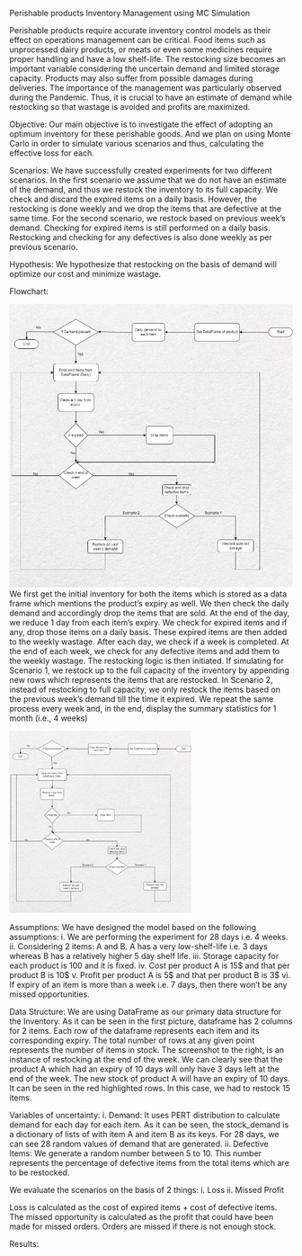 Perishable products Inventory Management using MC Simulation

Perishable products require accurate inventory control models as their effect on operations management can be critical. Food items such as unprocessed dairy products, or meats or even some medicines require proper handling and have a low shelf-life. The restocking size becomes an important variable considering the uncertain demand and limited storage capacity. Products may also suffer from possible damages during deliveries. The importance of the management was particularly observed during the Pandemic. Thus, it is crucial to have an estimate of demand while restocking so that wastage is avoided and profits are maximized. 

Objective:
Our main objective is to investigate the effect of adopting an optimum inventory for these perishable goods. And we plan on using Monte Carlo in order to simulate various scenarios and thus, calculating the effective loss for each.

Scenarios:
We have successfully created experiments for two different scenarios. In the first scenario we assume that we do not have an estimate of the demand, and thus we restock the inventory to its full capacity. We check and discard the expired items on a daily basis. However, the restocking is done weekly and we drop the items that are defective at the same time. 
For the second scenario, we restock based on previous week’s demand. Checking for expired items is still performed on a daily basis. Restocking and checking for any defectives is also done weekly as per previous scenario.

Hypothesis:
We hypothesize that restocking on the basis of demand will optimize our cost and minimize wastage.

Flowchart:

![](https://github.com/LalitaTakle/2021Fall_finals/blob/main/Flowchart.png?raw=true)
We first get the initial inventory for both the items which is stored as a data frame which mentions the product’s expiry as well. We then check the daily demand and accordingly drop the items that are sold. At the end of the day, we reduce 1 day from each item’s expiry. We check for expired items and if any, drop those items on a daily basis. These expired items are then added to the weekly wastage. After each day, we check if a week is completed.  At the end of each week, we check for any defective items and add them to the weekly wastage. The restocking logic is then initiated. 
If simulating for Scenario 1, we restock up to the full capacity of the inventory by appending new rows which represents the items that are restocked. 
In Scenario 2, instead of restocking to full capacity, we only restock the items based on the previous week’s demand till the time it expired. 
We repeat the same process every week and, in the end, display the summary statistics for 1 month (i.e., 4 weeks)

<img src="Flowchart.png" width="324" height="324">

Assumptions:
We have designed the model based on the following assumptions:
i.	We are performing the experiment for 28 days i.e. 4 weeks.
ii.	Considering 2 items: A and B. A has a very low-shelf-life i.e. 3 days whereas B has a relatively higher 5 day shelf life.
iii.	Storage capacity for each product is 100 and it is fixed.
iv.	Cost per product A is 15$ and that per product B is 10$
v.	Profit per product A is 5$ and that per product B is 3$
vi.	If expiry of an item is more than a week i.e. 7 days, then there won’t be any missed opportunities.


Data Structure:
We are using DataFrame as our primary data structure for the Inventory. As it can be seen in the first picture, dataframe has 2 columns for 2 items. Each row of the dataframe represents each item and its corresponding expiry. The total number of rows at any given point represents the number of items in stock.
The screenshot to the right, is an instance of restocking at the end of the week. We can clearly see that the product A which had an expiry of 10 days will only have 3 days left at the end of the week. The new stock of product A will have an expiry of 10 days. It can be seen in the red highlighted rows. In this case, we had to restock 15 items.

Variables of uncertainty:
i.	Demand: It uses PERT distribution to calculate demand for each day for each item.
As it can be seen, the stock_demand is a dictionary of lists of with item A and item B as its keys. For 28 days, we can see 28 random values of demand that are generated.
ii.	Defective Items: We generate a random number between 5 to 10. This number represents the percentage of defective items from the total items which are to be restocked.

We evaluate the scenarios on the basis of 2 things:
i.	Loss 
ii.	Missed Profit

Loss is calculated as the cost of expired items + cost of defective items.
The missed opportunity is calculated as the profit that could have been made for missed orders. Orders are missed if there is not enough stock.

Results:
